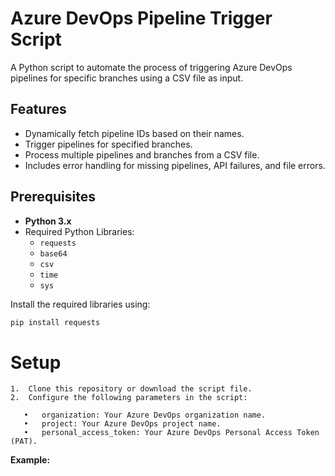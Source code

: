 # Azure DevOps Pipeline Trigger Script

A Python script to automate the process of triggering Azure DevOps pipelines for specific branches using a CSV file as input.

## Features

- Dynamically fetch pipeline IDs based on their names.
- Trigger pipelines for specified branches.
- Process multiple pipelines and branches from a CSV file.
- Includes error handling for missing pipelines, API failures, and file errors.

## Prerequisites

- **Python 3.x**
- Required Python Libraries:
  - `requests`
  - `base64`
  - `csv`
  - `time`
  - `sys`

Install the required libraries using:

```bash
pip install requests
```

# Setup
	1.	Clone this repository or download the script file.
	2.	Configure the following parameters in the script:

 ```
	•	organization: Your Azure DevOps organization name.
	•	project: Your Azure DevOps project name.
	•	personal_access_token: Your Azure DevOps Personal Access Token (PAT).
 ```
**Example:**
